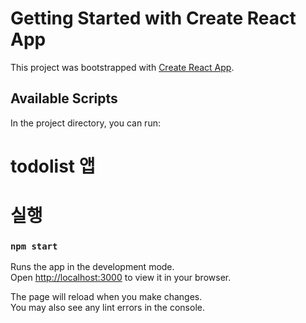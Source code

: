 # Getting Started with Create React App

This project was bootstrapped with [Create React App](https://github.com/facebook/create-react-app).

## Available Scripts

In the project directory, you can run:

# todolist 앱

# 실행

### `npm start`

Runs the app in the development mode.\
Open [http://localhost:3000](http://localhost:3000) to view it in your browser.

The page will reload when you make changes.\
You may also see any lint errors in the console.
